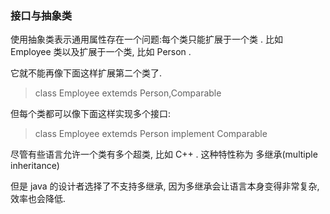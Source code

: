 ### 接口与抽象类

使用抽象类表示通用属性存在一个问题:每个类只能扩展于一个类 . 比如 Employee 类以及扩展于一个类, 比如 Person .

它就不能再像下面这样扩展第二个类了. 

> class Employee extemds Person,Comparable

但每个类都可以像下面这样实现多个接口:

> class Employee extemds Person implement Comparable

尽管有些语言允许一个类有多个超类, 比如 C++ . 这种特性称为 多继承(multiple inheritance)

但是 java 的设计者选择了不支持多继承, 因为多继承会让语言本身变得非常复杂, 效率也会降低.



